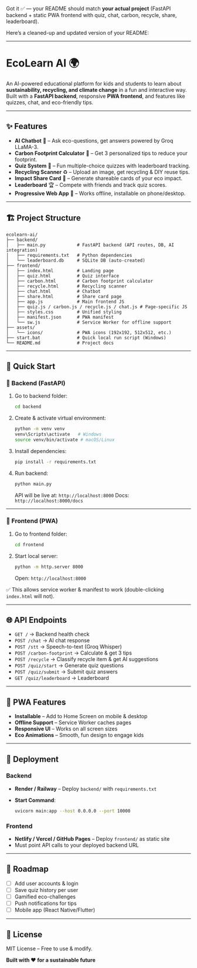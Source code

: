 Got it ✅ — your README should match **your actual project** (FastAPI backend + static PWA frontend with quiz, chat, carbon, recycle, share, leaderboard).

Here’s a cleaned-up and updated version of your README:

---

# EcoLearn AI 🌍

An AI-powered educational platform for kids and students to learn about **sustainability, recycling, and climate change** in a fun and interactive way.
Built with a **FastAPI backend**, responsive **PWA frontend**, and features like quizzes, chat, and eco-friendly tips.

---

## ✨ Features

* **AI Chatbot** 🤖 – Ask eco-questions, get answers powered by Groq LLaMA-3.
* **Carbon Footprint Calculator** 🌱 – Get 3 personalized tips to reduce your footprint.
* **Quiz System** 📝 – Fun multiple-choice quizzes with leaderboard tracking.
* **Recycling Scanner** ♻️ – Upload an image, get recycling & DIY reuse tips.
* **Impact Share Card** 📸 – Generate shareable cards of your eco impact.
* **Leaderboard** 🏆 – Compete with friends and track quiz scores.
* **Progressive Web App** 📱 – Works offline, installable on phone/desktop.

---

## 🏗️ Project Structure

```
ecolearn-ai/
├── backend/
│   ├── main.py            # FastAPI backend (API routes, DB, AI integration)
│   ├── requirements.txt   # Python dependencies
│   └── leaderboard.db     # SQLite DB (auto-created)
├── frontend/
│   ├── index.html         # Landing page
│   ├── quiz.html          # Quiz interface
│   ├── carbon.html        # Carbon footprint calculator
│   ├── recycle.html       # Recycling scanner
│   ├── chat.html          # Chatbot
│   ├── share.html         # Share card page
│   ├── app.js             # Main frontend JS
│   ├── quiz.js / carbon.js / recycle.js / chat.js # Page-specific JS
│   ├── styles.css         # Unified styling
│   ├── manifest.json      # PWA manifest
│   └── sw.js              # Service Worker for offline support
├── assets/
│   └── icons/             # PWA icons (192x192, 512x512, etc.)
├── start.bat              # Quick local run script (Windows)
└── README.md              # Project docs
```

---

## 🚀 Quick Start

### 🔹 Backend (FastAPI)

1. Go to backend folder:

   ```bash
   cd backend
   ```

2. Create & activate virtual environment:

   ```bash
   python -m venv venv
   venv\Scripts\activate   # Windows
   source venv/bin/activate # macOS/Linux
   ```

3. Install dependencies:

   ```bash
   pip install -r requirements.txt
   ```

4. Run backend:

   ```bash
   python main.py
   ```

   API will be live at: `http://localhost:8000`
   Docs: `http://localhost:8000/docs`

---

### 🔹 Frontend (PWA)

1. Go to frontend folder:

   ```bash
   cd frontend
   ```

2. Start local server:

   ```bash
   python -m http.server 8000
   ```

   Open: `http://localhost:8000`

✅ This allows service worker & manifest to work (double-clicking `index.html` will not).

---

## 🌐 API Endpoints

* `GET /` → Backend health check
* `POST /chat` → AI chat response
* `POST /stt` → Speech-to-text (Groq Whisper)
* `POST /carbon-footprint` → Calculate & get 3 tips
* `POST /recycle` → Classify recycle item & get AI suggestions
* `POST /quiz/start` → Generate quiz questions
* `POST /quiz/submit` → Submit quiz answers
* `GET /quiz/leaderboard` → Leaderboard

---

## 📱 PWA Features

* **Installable** – Add to Home Screen on mobile & desktop
* **Offline Support** – Service Worker caches pages
* **Responsive UI** – Works on all screen sizes
* **Eco Animations** – Smooth, fun design to engage kids

---

## 🚀 Deployment

### Backend

* **Render / Railway** – Deploy `backend/` with `requirements.txt`
* **Start Command**:

  ```bash
  uvicorn main:app --host 0.0.0.0 --port 10000
  ```

### Frontend

* **Netlify / Vercel / GitHub Pages** – Deploy `frontend/` as static site
* Must point API calls to your deployed backend URL

---

## 🌟 Roadmap

* [ ] Add user accounts & login
* [ ] Save quiz history per user
* [ ] Gamified eco-challenges
* [ ] Push notifications for tips
* [ ] Mobile app (React Native/Flutter)

---

## 📄 License

MIT License – Free to use & modify.

**Built with ❤️ for a sustainable future**
